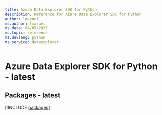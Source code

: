 ```yaml
---
title: Azure Data Explorer SDK for Python
description: Reference for Azure Data Explorer SDK for Python
author: lmazuel
ms.author: lmazuel
ms.data: 04/05/2023
ms.topic: reference
ms.devlang: python
ms.service: dataexplorer
---
```

# Azure Data Explorer SDK for Python - latest
## Packages - latest
[!INCLUDE [packages](data-explorer-index.md)]